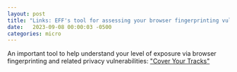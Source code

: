 ```yaml
---
layout: post
title: "Links: EFF's tool for assessing your browser fingerprinting vulnerability"
date:   2023-09-08 00:00:03 -0500
categories: micro
---
```


An important tool to help understand your level of exposure via browser fingerprinting and related privacy vulnerabilities: ["Cover Your Tracks"](https://coveryourtracks.eff.org/)
<br/><br/>








